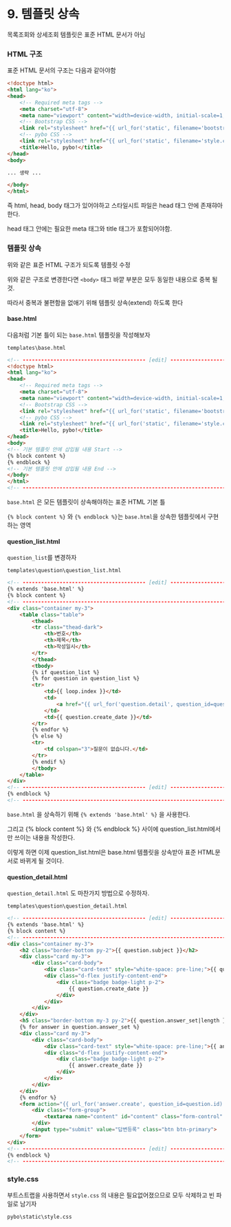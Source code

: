# 9. 템플릿 상속

목록조회와 상세조회 템플릿은 표준 HTML 문서가 아님

### HTML 구조

표준 HTML 문서의 구조는 다음과 같아야함

```html
<!doctype html>
<html lang="ko">
<head>
    <!-- Required meta tags -->
    <meta charset="utf-8">
    <meta name="viewport" content="width=device-width, initial-scale=1, shrink-to-fit=no">
    <!-- Bootstrap CSS -->
    <link rel="stylesheet" href="{{ url_for('static', filename='bootstrap.min.css') }}">
    <!-- pybo CSS -->
    <link rel="stylesheet" href="{{ url_for('static', filename='style.css') }}">
    <title>Hello, pybo!</title>
</head>
<body>

... 생략 ...

</body>
</html>
```

즉 html, head, body 태그가 있어야하고 스타일시트 파일은 head 태그 안에 존재햐아 한다.

head 태그 안에는 필요한 meta 태그와 title 태그가 포함되어야함.

### 템플릿 상속

위와 같은 표준 HTML 구조가 되도록 템플릿 수정

위와 같은 구조로 변경한다면 `<body>` 태그 바깥 부분은 모두 동일한 내용으로 중복 될것.

따라서 중복과 불편함을 없애기 위해 템플릿 상속(extend)  하도록 한다

#### base.html

다음처럼 기본 틀이 되는 `base.html` 템플릿을 작성해보자

`templates\base.html`

```html
<!-- ---------------------------------------- [edit] ---------------------------------------- -->
<!doctype html>
<html lang="ko">
<head>
    <!-- Required meta tags -->
    <meta charset="utf-8">
    <meta name="viewport" content="width=device-width, initial-scale=1, shrink-to-fit=no">
    <!-- Bootstrap CSS -->
    <link rel="stylesheet" href="{{ url_for('static', filename='bootstrap.min.css') }}">
    <!-- pybo CSS -->
    <link rel="stylesheet" href="{{ url_for('static', filename='style.css') }}">
    <title>Hello, pybo!</title>
</head>
<body>
<!-- 기본 템플릿 안에 삽입될 내용 Start -->
{% block content %}
{% endblock %}
<!-- 기본 템플릿 안에 삽입될 내용 End -->
</body>
</html>
<!-- ---------------------------------------------------------------------------------------- -->
```

`base.html` 은 모든 템플릿이 상속해야하는 표준 HTML 기본 틀

`{% block content %}` 와 `{% endblock %}`는 `base.html`을 상속한 템플릿에서 구현하는 영역

#### question_list.html

`question_list`를 변경하자

`templates\question\question_list.html`

```html
<!-- ---------------------------------------- [edit] ---------------------------------------- -->
{% extends 'base.html' %}
{% block content %}
<!-- ---------------------------------------------------------------------------------------- -->
<div class="container my-3">
    <table class="table">
        <thead>
        <tr class="thead-dark">
            <th>번호</th>
            <th>제목</th>
            <th>작성일시</th>
        </tr>
        </thead>
        <tbody>
        {% if question_list %}
        {% for question in question_list %}
        <tr>
            <td>{{ loop.index }}</td>
            <td>
                <a href="{{ url_for('question.detail', question_id=question.id) }}">{{ question.subject }}</a>
            </td>
            <td>{{ question.create_date }}</td>
        </tr>
        {% endfor %}
        {% else %}
        <tr>
            <td colspan="3">질문이 없습니다.</td>
        </tr>
        {% endif %}
        </tbody>
    </table>
</div>
<!-- ---------------------------------------- [edit] ---------------------------------------- -->
{% endblock %}
<!-- ---------------------------------------------------------------------------------------- -->
```

`base.html` 을 상속하기 위해 `{% extends 'base.html' %}` 을 사용한다.

그리고 {% block content %} 와 {% endblock %} 사이에 question_list.html에서만 쓰이는 내용을 작성한다. 

이렇게 하면 이제 question_list.html은 base.html 템플릿을 상속받아 표준 HTML문서로 바뀌게 될 것이다.

#### question_detail.html

`question_detail.html` 도 마찬가지 방법으로 수정하자.

`templates\question\question_detail.html`

```html
<!-- ---------------------------------------- [edit] ---------------------------------------- -->
{% extends 'base.html' %}
{% block content %}
<!-- ---------------------------------------------------------------------------------------- -->
<div class="container my-3">
    <h2 class="border-bottom py-2">{{ question.subject }}</h2>
    <div class="card my-3">
        <div class="card-body">
            <div class="card-text" style="white-space: pre-line;">{{ question.content }}</div>
            <div class="d-flex justify-content-end">
                <div class="badge badge-light p-2">
                    {{ question.create_date }}
                </div>
            </div>
        </div>
    </div>
    <h5 class="border-bottom my-3 py-2">{{ question.answer_set|length }}개의 답변이 있습니다.</h5>
    {% for answer in question.answer_set %}
    <div class="card my-3">
        <div class="card-body">
            <div class="card-text" style="white-space: pre-line;">{{ answer.content }}</div>
            <div class="d-flex justify-content-end">
                <div class="badge badge-light p-2">
                    {{ answer.create_date }}
                </div>
            </div>
        </div>
    </div>
    {% endfor %}
    <form action="{{ url_for('answer.create', question_id=question.id) }}" method="post" class="my-3">
        <div class="form-group">
            <textarea name="content" id="content" class="form-control" rows="10"></textarea>
        </div>
        <input type="submit" value="답변등록" class="btn btn-primary">
    </form>
</div>
<!-- ---------------------------------------- [edit] ---------------------------------------- -->
{% endblock %}
<!-- ---------------------------------------------------------------------------------------- -->
```

### style.css

부트스트랩을 사용하면서 `style.css` 의 내용은 필요없어졌으므로 모두 삭제하고 빈 파일로 남기자

`pybo\static\style.css`
